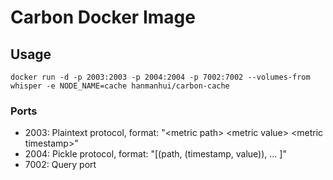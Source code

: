 # Carbon Docker Image

## Usage
``
docker run -d -p 2003:2003 -p 2004:2004 -p 7002:7002 --volumes-from whisper -e NODE_NAME=cache hanmanhui/carbon-cache
``

### Ports
- 2003: Plaintext protocol, format: "\<metric path\> \<metric value\> \<metric timestamp\>"
- 2004: Pickle protocol, format: "[(path, (timestamp, value)), ... ]"
- 7002: Query port
